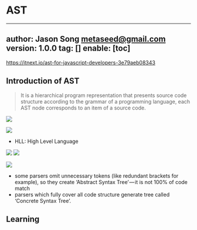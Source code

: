 # AST
---
author: Jason Song <metaseed@gmail.com>
version: 1.0.0
tag: []
enable: [toc]
---

https://itnext.io/ast-for-javascript-developers-3e79aeb08343

## Introduction of AST

> It is a hierarchical program representation that presents source code structure according to the grammar of a programming language, each AST node corresponds to an item of a source code.

![](https://cdn-images-1.medium.com/max/800/1*M06SPmEAvaMXZ5ls_p3Hxw.png)


![](https://cdn-images-1.medium.com/max/800/1*axHs9o5pHqTte5XonwcDag.png)
* HLL: High Level Language

![](https://cdn-images-1.medium.com/max/800/1*ZeBwF6uvY-o84Hp_mTfYMA.png)
![](https://cdn-images-1.medium.com/max/800/1*FHpz5dkvZUGB-DCVXI9s6g.png)

![](https://cdn-images-1.medium.com/max/800/1*1lL7HB7A5JGV8OKxiHZobQ.png)

* some parsers omit unnecessary tokens (like redundant brackets for example), so they create ‘Abstract Syntax Tree’ — it is not 100% of code match
* parsers which fully cover all code structure generate tree called ‘Concrete Syntax Tree’.

## Learning
